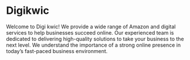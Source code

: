 # Digikwic
Welcome to Digi kwic! We provide a wide range of Amazon and digital services to help businesses succeed online. Our experienced team is dedicated to delivering high-quality solutions to take your business to the next level. We understand the importance of a strong online presence in today’s fast-paced business environment. 
